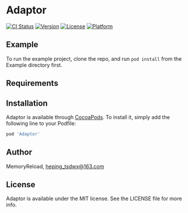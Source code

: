 # Adaptor

[![CI Status](https://img.shields.io/travis/MemoryReload/Adaptor.svg?style=flat)](https://travis-ci.org/MemoryReload/Adaptor)
[![Version](https://img.shields.io/cocoapods/v/Adaptor.svg?style=flat)](https://cocoapods.org/pods/Adaptor)
[![License](https://img.shields.io/cocoapods/l/Adaptor.svg?style=flat)](https://cocoapods.org/pods/Adaptor)
[![Platform](https://img.shields.io/cocoapods/p/Adaptor.svg?style=flat)](https://cocoapods.org/pods/Adaptor)

## Example

To run the example project, clone the repo, and run `pod install` from the Example directory first.

## Requirements

## Installation

Adaptor is available through [CocoaPods](https://cocoapods.org). To install
it, simply add the following line to your Podfile:

```ruby
pod 'Adaptor'
```

## Author

MemoryReload, heping_tsdwx@163.com

## License

Adaptor is available under the MIT license. See the LICENSE file for more info.
